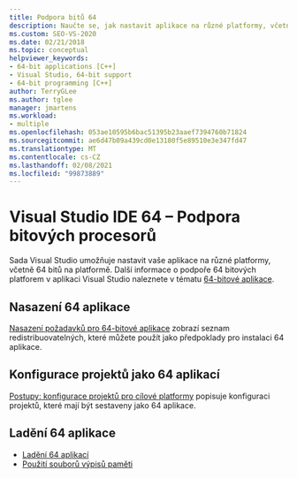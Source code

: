 ```yaml
---
title: Podpora bitů 64
description: Naučte se, jak nastavit aplikace na různé platformy, včetně 64 bitů.
ms.custom: SEO-VS-2020
ms.date: 02/21/2018
ms.topic: conceptual
helpviewer_keywords:
- 64-bit applications [C++]
- Visual Studio, 64-bit support
- 64-bit programming [C++]
author: TerryGLee
ms.author: tglee
manager: jmartens
ms.workload:
- multiple
ms.openlocfilehash: 053ae10595b6bac51395b23aaef7394760b71824
ms.sourcegitcommit: ae6d47b09a439cd0e13180f5e89510e3e347fd47
ms.translationtype: MT
ms.contentlocale: cs-CZ
ms.lasthandoff: 02/08/2021
ms.locfileid: "99873889"
---
```

# <a name="visual-studio-ide-64-bit-support"></a>Visual Studio IDE 64 – Podpora bitových procesorů

Sada Visual Studio umožňuje nastavit vaše aplikace na různé platformy, včetně 64 bitů na platformě. Další informace o podpoře 64 bitových platforem v aplikaci Visual Studio naleznete v tématu [64-bitové aplikace](/dotnet/framework/64-bit-apps).

## <a name="deploy-a-64-bit-application"></a>Nasazení 64 aplikace

[Nasazení požadavků pro 64-bitové aplikace](../deployment/deploying-prerequisites-for-64-bit-applications.md) zobrazí seznam redistribuovatelných, které můžete použít jako předpoklady pro instalaci 64 aplikace.

## <a name="configure-projects-as-64-bit-applications"></a>Konfigurace projektů jako 64 aplikací

[Postupy: konfigurace projektů pro cílové platformy](../ide/how-to-configure-projects-to-target-platforms.md) popisuje konfiguraci projektů, které mají být sestaveny jako 64 aplikace.

## <a name="debug-a-64-bit-application"></a>Ladění 64 aplikace

- [Ladění 64 aplikací](../debugger/debug-64-bit-applications.md)
- [Použití souborů výpisů paměti](../debugger/using-dump-files.md)
